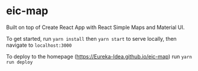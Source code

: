 # eic-map
Built on top of Create React App with React Simple Maps and Material UI.

To get started, run `yarn install` then `yarn start` to serve locally, then navigate to `localhost:3000`

To deploy to the homepage (https://Eureka-Idea.github.io/eic-map) run `yarn run deploy`